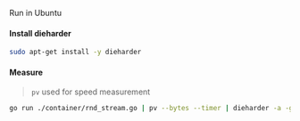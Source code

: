 
Run in Ubuntu

#### Install dieharder
```bash
sudo apt-get install -y dieharder
```
#### Measure

> `pv` used for speed measurement

```bash
go run ./container/rnd_stream.go | pv --bytes --timer | dieharder -a -g 200 -s 1
```
